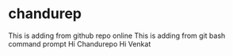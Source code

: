 # chandurep
This is adding from github repo online
This is adding from git bash command prompt
Hi Chandurepo
Hi Venkat
